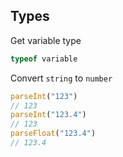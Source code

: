 ## Types

Get variable type

```javascript
typeof variable
```

Convert `string` to `number`

```javascript
parseInt("123")
// 123
parseInt("123.4")
// 123
parseFloat("123.4")
// 123.4
```
